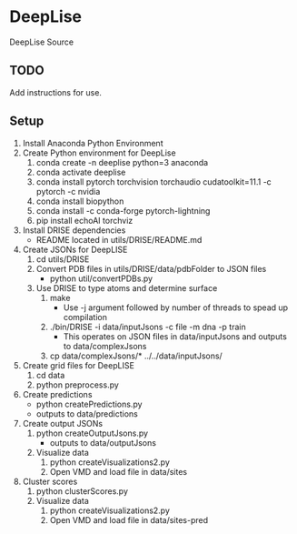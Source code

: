 # DeepLise

DeepLise Source

## TODO
Add instructions for use.

## Setup

1. Install Anaconda Python Environment
2. Create Python environment for DeepLise
    1. conda create -n deeplise python=3 anaconda
    2. conda activate deeplise
    3. conda install pytorch torchvision torchaudio cudatoolkit=11.1 -c pytorch -c nvidia
    4. conda install biopython
    5. conda install -c conda-forge pytorch-lightning
    6. pip install echoAI torchviz
3. Install DRISE dependencies
    - README located in utils/DRISE/README.md
4. Create JSONs for DeepLISE
    1. cd utils/DRISE
    2. Convert PDB files in utils/DRISE/data/pdbFolder to JSON files
        - python util/convertPDBs.py
    3. Use DRISE to type atoms and determine surface
        1. make
            - Use -j argument followed by number of threads to spead up compilation
        2. ./bin/DRISE -i data/inputJsons -c file -m dna -p train
            - This operates on JSON files in data/inputJsons and outputs to data/complexJsons
        3. cp data/complexJsons/* ../../data/inputJsons/
5. Create grid files for DeepLISE
    1. cd data
    2. python preprocess.py
6. Create predictions
    - python createPredictions.py
    - outputs to data/predictions
7. Create output JSONs
    1. python createOutputJsons.py
        - outputs to data/outputJsons
    2. Visualize data
        1. python createVisualizations2.py
        2. Open VMD and load file in data/sites
8. Cluster scores
    1. python clusterScores.py
    2. Visualize data
        1. python createVisualizations2.py
        2. Open VMD and load file in data/sites-pred


    

